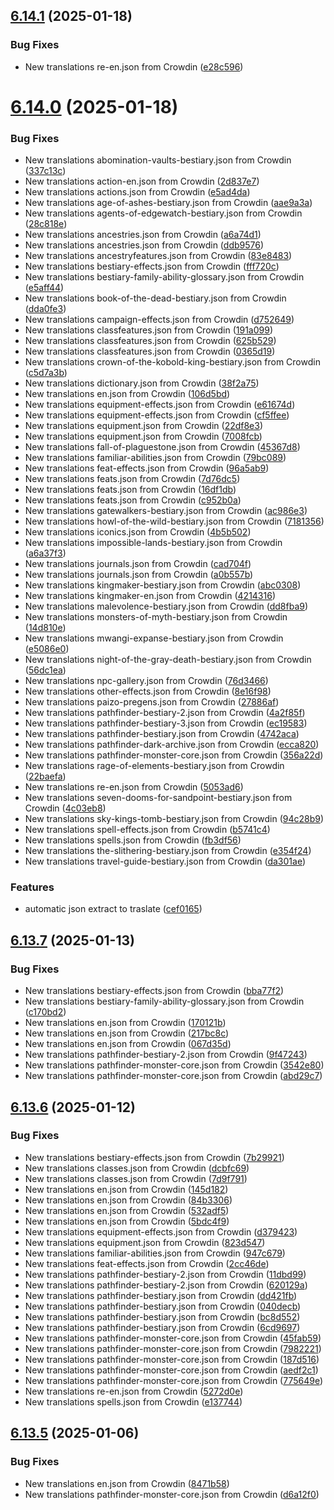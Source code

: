 ## [6.14.1](https://github.com/allnnde/pf2e-esp-translation/compare/v6.14.0...v6.14.1) (2025-01-18)


### Bug Fixes

* New translations re-en.json from Crowdin ([e28c596](https://github.com/allnnde/pf2e-esp-translation/commit/e28c5962a3cc20e5191cfe52d8156a3d805833d2))



# [6.14.0](https://github.com/allnnde/pf2e-esp-translation/compare/v6.13.7...v6.14.0) (2025-01-18)


### Bug Fixes

* New translations abomination-vaults-bestiary.json from Crowdin ([337c13c](https://github.com/allnnde/pf2e-esp-translation/commit/337c13c886bfc78a49688fc586778541516cd9d5))
* New translations action-en.json from Crowdin ([2d837e7](https://github.com/allnnde/pf2e-esp-translation/commit/2d837e71657d50ac72bbc60cf9a76bcdcc5e0203))
* New translations actions.json from Crowdin ([e5ad4da](https://github.com/allnnde/pf2e-esp-translation/commit/e5ad4da390dfaa80b4b0688511c4e419350b10a7))
* New translations age-of-ashes-bestiary.json from Crowdin ([aae9a3a](https://github.com/allnnde/pf2e-esp-translation/commit/aae9a3a39fd9f83be98f6c5003cd5c4bec7af61d))
* New translations agents-of-edgewatch-bestiary.json from Crowdin ([28c818e](https://github.com/allnnde/pf2e-esp-translation/commit/28c818ecfad57a08353184d2f6d8c9bd4261fc85))
* New translations ancestries.json from Crowdin ([a6a74d1](https://github.com/allnnde/pf2e-esp-translation/commit/a6a74d15680645796dd48ab50a1c6a642a903eb2))
* New translations ancestries.json from Crowdin ([ddb9576](https://github.com/allnnde/pf2e-esp-translation/commit/ddb957662b4ce0b786b537db6d7ffda7610f0ffc))
* New translations ancestryfeatures.json from Crowdin ([83e8483](https://github.com/allnnde/pf2e-esp-translation/commit/83e8483b29ac2da29f758c5b03a478eeddb0e5e3))
* New translations bestiary-effects.json from Crowdin ([fff720c](https://github.com/allnnde/pf2e-esp-translation/commit/fff720c0b7b7b04f24b995db92a1de42168fedfa))
* New translations bestiary-family-ability-glossary.json from Crowdin ([e5aff44](https://github.com/allnnde/pf2e-esp-translation/commit/e5aff44d99a4e1e79b41eb318480de5840b921e1))
* New translations book-of-the-dead-bestiary.json from Crowdin ([dda0fe3](https://github.com/allnnde/pf2e-esp-translation/commit/dda0fe30e98cb64dd980d2f6802efb6213d08e38))
* New translations campaign-effects.json from Crowdin ([d752649](https://github.com/allnnde/pf2e-esp-translation/commit/d7526497f15930e3f450a80e2fb3658998aa113c))
* New translations classfeatures.json from Crowdin ([191a099](https://github.com/allnnde/pf2e-esp-translation/commit/191a0994df0dd9e7246e60a10dcef3bed426b6c8))
* New translations classfeatures.json from Crowdin ([625b529](https://github.com/allnnde/pf2e-esp-translation/commit/625b52946e88accc3b80047f3be9320989ae76fe))
* New translations classfeatures.json from Crowdin ([0365d19](https://github.com/allnnde/pf2e-esp-translation/commit/0365d197e92b88530e8fd74b671ebe15fd7e5ef8))
* New translations crown-of-the-kobold-king-bestiary.json from Crowdin ([c5d7a3b](https://github.com/allnnde/pf2e-esp-translation/commit/c5d7a3b2cea159e4c783fd2b918d136f1f280a07))
* New translations dictionary.json from Crowdin ([38f2a75](https://github.com/allnnde/pf2e-esp-translation/commit/38f2a754b22594e234a1f39c637cab50548c9536))
* New translations en.json from Crowdin ([106d5bd](https://github.com/allnnde/pf2e-esp-translation/commit/106d5bdf3500f5b381f1917471ac143804066f35))
* New translations equipment-effects.json from Crowdin ([e61674d](https://github.com/allnnde/pf2e-esp-translation/commit/e61674d48beeb1d9547eafffe7493d971df4b6d5))
* New translations equipment-effects.json from Crowdin ([cf5ffee](https://github.com/allnnde/pf2e-esp-translation/commit/cf5ffee6c3cc088e8ce89d2b66018654deb11323))
* New translations equipment.json from Crowdin ([22df8e3](https://github.com/allnnde/pf2e-esp-translation/commit/22df8e3a45b2d1c2267e6518610108ce444f42d9))
* New translations equipment.json from Crowdin ([7008fcb](https://github.com/allnnde/pf2e-esp-translation/commit/7008fcb0803105dd5131536ae43d172c94df5e57))
* New translations fall-of-plaguestone.json from Crowdin ([45367d8](https://github.com/allnnde/pf2e-esp-translation/commit/45367d869e16fac96ad60381eb7fe4bd9d60e3eb))
* New translations familiar-abilities.json from Crowdin ([79bc089](https://github.com/allnnde/pf2e-esp-translation/commit/79bc089f6de7a845525b19dbd26933203bea4d48))
* New translations feat-effects.json from Crowdin ([96a5ab9](https://github.com/allnnde/pf2e-esp-translation/commit/96a5ab91ca2b50449d342961a074eda186065ea2))
* New translations feats.json from Crowdin ([7d76dc5](https://github.com/allnnde/pf2e-esp-translation/commit/7d76dc59994c63a405788c4ae3479f988314f1cf))
* New translations feats.json from Crowdin ([16df1db](https://github.com/allnnde/pf2e-esp-translation/commit/16df1dbd5447026b612dd09d43ef4a86b6652fc0))
* New translations feats.json from Crowdin ([c952b0a](https://github.com/allnnde/pf2e-esp-translation/commit/c952b0a5b68e034d7f207bade0039d1853880f06))
* New translations gatewalkers-bestiary.json from Crowdin ([ac986e3](https://github.com/allnnde/pf2e-esp-translation/commit/ac986e39ef4c36d2df78a6bd2691975eaee3c40d))
* New translations howl-of-the-wild-bestiary.json from Crowdin ([7181356](https://github.com/allnnde/pf2e-esp-translation/commit/718135699a51a77c62ceefe17837efcf936e1960))
* New translations iconics.json from Crowdin ([4b5b502](https://github.com/allnnde/pf2e-esp-translation/commit/4b5b5024811eb17b9aeba1e9b55a900f0abcc33b))
* New translations impossible-lands-bestiary.json from Crowdin ([a6a37f3](https://github.com/allnnde/pf2e-esp-translation/commit/a6a37f33793c79c5a54ccbca89a3bb3b155a0585))
* New translations journals.json from Crowdin ([cad704f](https://github.com/allnnde/pf2e-esp-translation/commit/cad704f112b9e3962df2c7e6d2d6328911f4ca27))
* New translations journals.json from Crowdin ([a0b557b](https://github.com/allnnde/pf2e-esp-translation/commit/a0b557b1cadd580fd8deb4ec58ea5e59527ddb4f))
* New translations kingmaker-bestiary.json from Crowdin ([abc0308](https://github.com/allnnde/pf2e-esp-translation/commit/abc030838f77547f52d718abbb063fb7bbcd4160))
* New translations kingmaker-en.json from Crowdin ([4214316](https://github.com/allnnde/pf2e-esp-translation/commit/4214316f1aed2a142a2fb4a814ce8672873fb87b))
* New translations malevolence-bestiary.json from Crowdin ([dd8fba9](https://github.com/allnnde/pf2e-esp-translation/commit/dd8fba9aee756bd227af378ca7abc2212ac82f1e))
* New translations monsters-of-myth-bestiary.json from Crowdin ([14d810e](https://github.com/allnnde/pf2e-esp-translation/commit/14d810e292cba8317a064150caa117844cf2eac2))
* New translations mwangi-expanse-bestiary.json from Crowdin ([e5086e0](https://github.com/allnnde/pf2e-esp-translation/commit/e5086e002e04c34c3a4d5153f6314e90a05e0963))
* New translations night-of-the-gray-death-bestiary.json from Crowdin ([56dc1ea](https://github.com/allnnde/pf2e-esp-translation/commit/56dc1eaf9b07dd76e0f239b05af6a123f02dfecc))
* New translations npc-gallery.json from Crowdin ([76d3466](https://github.com/allnnde/pf2e-esp-translation/commit/76d3466c45b0e164d556ccbf5ef5440d68e2254e))
* New translations other-effects.json from Crowdin ([8e16f98](https://github.com/allnnde/pf2e-esp-translation/commit/8e16f9889b3f8f883bc3c0a2cab5ad9b1922653c))
* New translations paizo-pregens.json from Crowdin ([27886af](https://github.com/allnnde/pf2e-esp-translation/commit/27886af1a821783eb729fc04a15d148e0c0fde25))
* New translations pathfinder-bestiary-2.json from Crowdin ([4a2f85f](https://github.com/allnnde/pf2e-esp-translation/commit/4a2f85fb6e672dda4b251e467232f66892e2448a))
* New translations pathfinder-bestiary-3.json from Crowdin ([ec19583](https://github.com/allnnde/pf2e-esp-translation/commit/ec195839e2e2fd49336e581450d32edc86dfad1d))
* New translations pathfinder-bestiary.json from Crowdin ([4742aca](https://github.com/allnnde/pf2e-esp-translation/commit/4742aca1f86c226b042fa52318946e81bd2de800))
* New translations pathfinder-dark-archive.json from Crowdin ([ecca820](https://github.com/allnnde/pf2e-esp-translation/commit/ecca82077856bdd430d0fb0dac6389421191a826))
* New translations pathfinder-monster-core.json from Crowdin ([356a22d](https://github.com/allnnde/pf2e-esp-translation/commit/356a22d974a26ec6c7ab2d8aa8a1d0109ba0b572))
* New translations rage-of-elements-bestiary.json from Crowdin ([22baefa](https://github.com/allnnde/pf2e-esp-translation/commit/22baefabeba48041b4afe2bcf4ec41c440c1b213))
* New translations re-en.json from Crowdin ([5053ad6](https://github.com/allnnde/pf2e-esp-translation/commit/5053ad6ccaee14b7f74eb04152a6ad54c7d01091))
* New translations seven-dooms-for-sandpoint-bestiary.json from Crowdin ([4c03eb8](https://github.com/allnnde/pf2e-esp-translation/commit/4c03eb8a17848c5b3ab35953eabca996552213c7))
* New translations sky-kings-tomb-bestiary.json from Crowdin ([94c28b9](https://github.com/allnnde/pf2e-esp-translation/commit/94c28b9ff7787585fb1ddfc0baaaec87e63e4878))
* New translations spell-effects.json from Crowdin ([b5741c4](https://github.com/allnnde/pf2e-esp-translation/commit/b5741c40d6bb52c099c2e0de4bd9e7a0154343df))
* New translations spells.json from Crowdin ([fb3df56](https://github.com/allnnde/pf2e-esp-translation/commit/fb3df56c93abbe003e79020611f349b5acc3f244))
* New translations the-slithering-bestiary.json from Crowdin ([e354f24](https://github.com/allnnde/pf2e-esp-translation/commit/e354f243342c603fa4de612c74b4246d6672fedd))
* New translations travel-guide-bestiary.json from Crowdin ([da301ae](https://github.com/allnnde/pf2e-esp-translation/commit/da301ae4fcf434765ae20c85a8888d7b380a70b6))


### Features

* automatic json extract to traslate ([cef0165](https://github.com/allnnde/pf2e-esp-translation/commit/cef01659ff68a865e81337c600aebca4e43d2fed))



## [6.13.7](https://github.com/allnnde/pf2e-esp-translation/compare/v6.13.6...v6.13.7) (2025-01-13)


### Bug Fixes

* New translations bestiary-effects.json from Crowdin ([bba77f2](https://github.com/allnnde/pf2e-esp-translation/commit/bba77f2e180d06c798c395ae596aadc6ed9fa16b))
* New translations bestiary-family-ability-glossary.json from Crowdin ([c170bd2](https://github.com/allnnde/pf2e-esp-translation/commit/c170bd20227695315b7bc69f7347cd6875e25f8a))
* New translations en.json from Crowdin ([170121b](https://github.com/allnnde/pf2e-esp-translation/commit/170121bf2bc8e46ff80ee376286f109b86ff15d9))
* New translations en.json from Crowdin ([217bc8c](https://github.com/allnnde/pf2e-esp-translation/commit/217bc8cab5a2659c5710fdce47273f261af56f78))
* New translations en.json from Crowdin ([067d35d](https://github.com/allnnde/pf2e-esp-translation/commit/067d35d7160354aa33491468e0ea131a79f2a8de))
* New translations pathfinder-bestiary-2.json from Crowdin ([9f47243](https://github.com/allnnde/pf2e-esp-translation/commit/9f47243bea062737e2a7849e1a9b8c1ab7c8fce3))
* New translations pathfinder-monster-core.json from Crowdin ([3542e80](https://github.com/allnnde/pf2e-esp-translation/commit/3542e807c9c6a4cf55d94c33cdde7900e6bf226f))
* New translations pathfinder-monster-core.json from Crowdin ([abd29c7](https://github.com/allnnde/pf2e-esp-translation/commit/abd29c7df88d503402dee6314c571929c7409f7f))



## [6.13.6](https://github.com/allnnde/pf2e-esp-translation/compare/v6.13.5...v6.13.6) (2025-01-12)


### Bug Fixes

* New translations bestiary-effects.json from Crowdin ([7b29921](https://github.com/allnnde/pf2e-esp-translation/commit/7b29921d1e8477f72701b6ceadd8c552d968d28c))
* New translations classes.json from Crowdin ([dcbfc69](https://github.com/allnnde/pf2e-esp-translation/commit/dcbfc6907805cb5ea43ec80e0ecbe7177428948a))
* New translations classes.json from Crowdin ([7d9f791](https://github.com/allnnde/pf2e-esp-translation/commit/7d9f79147ac75512aba33133d59efa29ab333e0d))
* New translations en.json from Crowdin ([145d182](https://github.com/allnnde/pf2e-esp-translation/commit/145d182d46f1fb895f4cf759d017e220b7fc2083))
* New translations en.json from Crowdin ([84b3306](https://github.com/allnnde/pf2e-esp-translation/commit/84b33062d5d88eced727b78acc887e18419188c6))
* New translations en.json from Crowdin ([532adf5](https://github.com/allnnde/pf2e-esp-translation/commit/532adf5ac2c9309aed842348068ce9ab3b6071af))
* New translations en.json from Crowdin ([5bdc4f9](https://github.com/allnnde/pf2e-esp-translation/commit/5bdc4f9e547a1bafe53c59021007375ebfa4e953))
* New translations equipment-effects.json from Crowdin ([d379423](https://github.com/allnnde/pf2e-esp-translation/commit/d3794239d40f7b1075fd12ca3a41f52443a54198))
* New translations equipment.json from Crowdin ([823d547](https://github.com/allnnde/pf2e-esp-translation/commit/823d5476d1982901142db241e078d8c4da035836))
* New translations familiar-abilities.json from Crowdin ([947c679](https://github.com/allnnde/pf2e-esp-translation/commit/947c679413df1a427916fec81bbc3b8f382b74ae))
* New translations feat-effects.json from Crowdin ([2cc46de](https://github.com/allnnde/pf2e-esp-translation/commit/2cc46debfc49d27a0a51936e093007f4424c09ae))
* New translations pathfinder-bestiary-2.json from Crowdin ([11dbd99](https://github.com/allnnde/pf2e-esp-translation/commit/11dbd996efa5be282d0ffe017a5dbe963119d3ea))
* New translations pathfinder-bestiary-2.json from Crowdin ([620129a](https://github.com/allnnde/pf2e-esp-translation/commit/620129a1a31e934df314fd505da9523c05d33507))
* New translations pathfinder-bestiary.json from Crowdin ([dd421fb](https://github.com/allnnde/pf2e-esp-translation/commit/dd421fb9382d63d7f6796589031f54e1664c45d9))
* New translations pathfinder-bestiary.json from Crowdin ([040decb](https://github.com/allnnde/pf2e-esp-translation/commit/040decb340adf75e2cf26aec32c7d174dc9c8aee))
* New translations pathfinder-bestiary.json from Crowdin ([bc8d552](https://github.com/allnnde/pf2e-esp-translation/commit/bc8d5528b331db2fb13eb6145f4913272530178e))
* New translations pathfinder-bestiary.json from Crowdin ([6cd9697](https://github.com/allnnde/pf2e-esp-translation/commit/6cd9697b9d6fe0f31256253ba7b38cfdcc3fe4b2))
* New translations pathfinder-monster-core.json from Crowdin ([45fab59](https://github.com/allnnde/pf2e-esp-translation/commit/45fab59887480563838152a0831b8ff9af958d9b))
* New translations pathfinder-monster-core.json from Crowdin ([7982221](https://github.com/allnnde/pf2e-esp-translation/commit/79822217d407bfc8dc84082575e205551427f09c))
* New translations pathfinder-monster-core.json from Crowdin ([187d516](https://github.com/allnnde/pf2e-esp-translation/commit/187d516c02d0f6778580bd75aa93231115a76035))
* New translations pathfinder-monster-core.json from Crowdin ([aedf2c1](https://github.com/allnnde/pf2e-esp-translation/commit/aedf2c12d47a90bd2b79cb1ff8fb14201cea1e6c))
* New translations pathfinder-monster-core.json from Crowdin ([775649e](https://github.com/allnnde/pf2e-esp-translation/commit/775649ef0cebd5025cd016ff2de648992bf06bfa))
* New translations re-en.json from Crowdin ([5272d0e](https://github.com/allnnde/pf2e-esp-translation/commit/5272d0ea99dd27fd1967192de6465f0ef0b4aad6))
* New translations spells.json from Crowdin ([e137744](https://github.com/allnnde/pf2e-esp-translation/commit/e137744df7e50957101886f120ed2f773bd82ba9))



## [6.13.5](https://github.com/allnnde/pf2e-esp-translation/compare/v6.13.4...v6.13.5) (2025-01-06)


### Bug Fixes

* New translations en.json from Crowdin ([8471b58](https://github.com/allnnde/pf2e-esp-translation/commit/8471b58627247fb54c04dede02bbdb85a461747a))
* New translations pathfinder-monster-core.json from Crowdin ([d6a12f0](https://github.com/allnnde/pf2e-esp-translation/commit/d6a12f0d4b5668f37d231f3ddd2b437278eda292))



